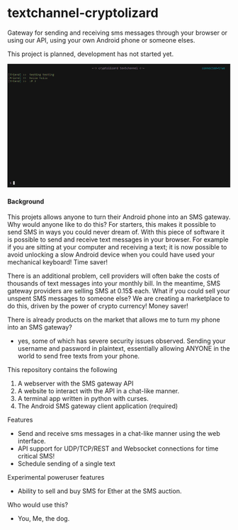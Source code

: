 # textchannel-cryptolizard
Gateway for sending and receiving sms messages through your browser or using our API, using your own Android phone or someone elses.

This project is planned, development has not started yet.

![terminal](https://raw.githubusercontent.com/codingchili/textchannel-cryptolizard/master/terminal.png)

#### Background
This projets allows anyone to turn their Android phone into an SMS gateway. Why would anyone like to do this? For starters, this makes it possible to send SMS in ways you could never dream of. With this piece of software it is possible to send and receive text messages in your browser. For example if you are sitting at your computer and receiving a text; it is now possible to avoid unlocking a slow Android device when you could have used your mechanical keyboard! Time saver! 

There is an additional problem, cell providers will often bake the costs of thousands of text messages into your monthly bill. In the meantime, SMS gateway providers are selling SMS at 0.15$ each. What if you could sell your unspent SMS messages to someone else? We are creating a marketplace to do this, driven by the power of crypto currency! Money saver!

There is already products on the market that allows me to turn my phone into an SMS gateway?
- yes, some of which has severe security issues observed. Sending your username and password in plaintext, essentially allowing ANYONE in the world to send free texts from your phone. 

This repository contains the following
1. A webserver with the SMS gateway API
2. A website to interact with the API in a chat-like manner.
3. A terminal app written in python with curses.
4. The Android SMS gateway client application (required)

Features
- Send and receive sms messages in a chat-like manner using the web interface.
- API support for UDP/TCP/REST and Websocket connections for time critical SMS!
- Schedule sending of a single text

Experimental poweruser features
- Ability to sell and buy SMS for Ether at the SMS auction.

Who would use this?
- You, Me, the dog.
